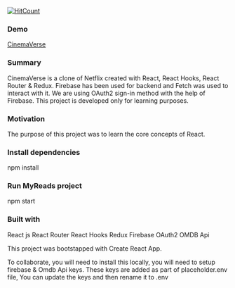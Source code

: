 [![HitCount](https://hits.dwyl.com/JayeshMulwani93/CinemaVerse.svg?style=flat-square)](http://hits.dwyl.com/JayeshMulwani93/CinemaVerse)

### Demo

[CinemaVerse](https://jayeshmulwani93.github.io/CinemaVerse)

### Summary 
CinemaVerse is a clone of Netflix created with React, React Hooks, React Router & Redux. Firebase has been used for backend and Fetch was used to interact with it. We are using OAuth2 sign-in method with the help of Firebase. This project is developed only for learning purposes.

### Motivation
The purpose of this project was to learn the core concepts of React.

### Install dependencies
npm install

### Run MyReads project
npm start

### Built with
React js
React Router
React Hooks
Redux
Firebase
OAuth2
OMDB Api

This project was bootstapped with Create React App.

To collaborate, you will need to install this locally, you will need to setup firebase & Omdb Api keys.
These keys are added as part of placeholder.env file, You can update the keys and then rename it to .env
